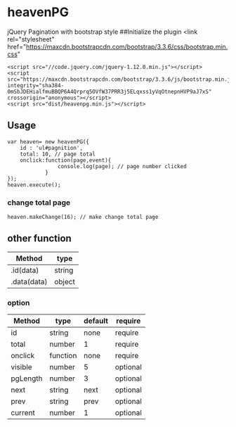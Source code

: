 # heavenPG
jQuery Pagination with bootstrap style
##Initialize the plugin
    <link rel="stylesheet" href="https://maxcdn.bootstrapcdn.com/bootstrap/3.3.6/css/bootstrap.min.css" 

    <script src="//code.jquery.com/jquery-1.12.0.min.js"></script>
    <script src="https://maxcdn.bootstrapcdn.com/bootstrap/3.3.6/js/bootstrap.min.js" integrity="sha384-0mSbJDEHialfmuBBQP6A4Qrprq5OVfW37PRR3j5ELqxss1yVqOtnepnHVP9aJ7xS" crossorigin="anonymous"></script>
    <script src="dist/heavenpg.min.js"></script>
        
## Usage
    var heaven= new heavenPG({
        id : 'ul#pagnition',
        total: 10, // page total
        onclick:function(page,event){
                    console.log(page); // page number clicked
                }
    });
    heaven.execute();
    
### change total page
    heaven.makeChange(16); // make change total page
    
## other function
|Method|type| 
|---|---|
|.id(data)|string|
|.data(data)|object|
    
### option
|Method|type| default | require |
|---|---|---|---|
|id|string|none|require|
|total|number|1|require|
|onclick|function|none|require|
|visible|number|5|optional|
|pgLength|number|3|optional|
|next|string|next|optional|
|prev|string|prev|optional|
|current|number|1|optional|
